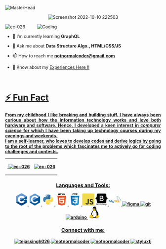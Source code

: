 ![MasterHead](https://user-images.githubusercontent.com/95495584/194896166-7cef5a2a-44ff-4b07-b770-c03f9fb04626.gif)
<p align="center">
<img width="900" alt="Screenshot 2022-10-10 222503" src="https://user-images.githubusercontent.com/95495584/194917533-8c3c67f0-e6e8-48a4-8f9d-a042ea0067ad.png">
</p>
<img align="right" alt="Coding" width="400" src="https://user-images.githubusercontent.com/95495584/194896028-1562b5f3-4c14-4388-a999-ea664af3c108.gif">
<p align="left"> <img src="https://komarev.com/ghpvc/?username=ec-026&label=Profile%20views&color=0e75b6&style=flat" alt="ec-026" /> </p>


- 🌱 I’m currently learning **GraphQL**

- 💬 Ask me about **Data Structure Algo., HTML/CSS/JS**

- 📫 How to reach me **notnormalcoder@gmail.com**

- 📄 Know about my [Experiences Here !!](https://drive.google.com/file/d/1F73_eISah8pjPlDlIOKgexyl4Jpg48ES/view?usp=sharing)

<br />
<h1 align="left"><u>⚡ Fun Fact<u></h1>
<p align="justify"><b>From my childhood I like breaking and building stuff. I have always been curious about how the information technology works and love both hardware and software. Hence, I developed a keen interest in <em>computer science</em> for which I have been taking up technology courses during my evenings and weekends.<br> 
I am a self-learner, who loves to develop codes and derive logics by going to the root of the problems which fascinates me to actively go for coding challenges and contests.<b></p>
<table>
  <tr>
    <td align="left"><p>&nbsp;<img align="center" width="97%" display="inline-block" src="https://github-readme-stats.vercel.app/api?username=ec-026&show_icons=true&locale=en" alt="ec-026" /></p></td>
     <td align="right"><p><img align="center" width="97%" src="https://github-readme-streak-stats.herokuapp.com/?user=ec-026&" alt="ec-026" /></p></td>
  </tr>
 </table>

<h3 align="center">Languages and Tools:</h3>
<p align="center"> 
<a href="https://www.w3schools.com/cpp/" target="_blank" rel="noreferrer"> <img src="https://raw.githubusercontent.com/devicons/devicon/master/icons/cplusplus/cplusplus-original.svg" alt="cplusplus" width="40" height="40"/> </a>
  <a href="https://www.cprogramming.com/" target="_blank" rel="noreferrer"> <img src="https://raw.githubusercontent.com/devicons/devicon/master/icons/c/c-original.svg" alt="c" width="40" height="40"/> </a>
  <a href="https://www.python.org" target="_blank" rel="noreferrer"> <img src="https://raw.githubusercontent.com/devicons/devicon/master/icons/python/python-original.svg" alt="python" width="40" height="40"/> </a>
  <a href="https://www.w3.org/html/" target="_blank" rel="noreferrer"> <img src="https://raw.githubusercontent.com/devicons/devicon/master/icons/html5/html5-original-wordmark.svg" alt="html5" width="40" height="40"/> </a>
 <a href="https://www.w3schools.com/css/" target="_blank" rel="noreferrer"> <img src="https://raw.githubusercontent.com/devicons/devicon/master/icons/css3/css3-original-wordmark.svg" alt="css3" width="40" height="40"/> </a>
 <a href="https://developer.mozilla.org/en-US/docs/Web/JavaScript" target="_blank" rel="noreferrer"> <img src="https://raw.githubusercontent.com/devicons/devicon/master/icons/javascript/javascript-original.svg" alt="javascript" width="40" height="40"/> </a>
  <a href="https://getbootstrap.com" target="_blank" rel="noreferrer"> <img src="https://raw.githubusercontent.com/devicons/devicon/master/icons/bootstrap/bootstrap-plain-wordmark.svg" alt="bootstrap" width="40" height="40"/> </a>
  <a href="https://www.mysql.com/" target="_blank" rel="noreferrer"> <img src="https://raw.githubusercontent.com/devicons/devicon/master/icons/mysql/mysql-original-wordmark.svg" alt="mysql" width="40" height="40"/> </a>
  <a href="https://www.figma.com/" target="_blank" rel="noreferrer"> <img src="https://www.vectorlogo.zone/logos/figma/figma-icon.svg" alt="figma" width="40" height="40"/> </a> <a href="https://git-scm.com/" target="_blank" rel="noreferrer"> <img src="https://www.vectorlogo.zone/logos/git-scm/git-scm-icon.svg" alt="git" width="40" height="40"/> </a>
<a href="https://www.arduino.cc/" target="_blank" rel="noreferrer"> <img src="https://cdn.worldvectorlogo.com/logos/arduino-1.svg" alt="arduino" width="40" height="40"/> </a><a href="https://www.linux.org/" target="_blank" rel="noreferrer"> <img src="https://raw.githubusercontent.com/devicons/devicon/master/icons/linux/linux-original.svg" alt="linux" width="40" height="40"/> </a></p>

<h3 align="center">Connect with me:</h3>
<p align="center">
<a href="https://linkedin.com/in/tejassingh026" target="blank"><img align="center" src="https://raw.githubusercontent.com/rahuldkjain/github-profile-readme-generator/master/src/images/icons/Social/linked-in-alt.svg" alt="tejassingh026" height="30" width="40" /></a>
<a href="https://www.codechef.com/users/notnormalcoder" target="blank"><img align="center" src="https://cdn.jsdelivr.net/npm/simple-icons@3.1.0/icons/codechef.svg" alt="notnormalcoder" height="30" width="40" /></a>
<a href="https://www.leetcode.com/notnormalcoder" target="blank"><img align="center" src="https://raw.githubusercontent.com/rahuldkjain/github-profile-readme-generator/master/src/images/icons/Social/leet-code.svg" alt="notnormalcoder" height="30" width="40" /></a>
<a href="https://instagram.com/styluxtj" target="blank"><img align="center" src="https://raw.githubusercontent.com/rahuldkjain/github-profile-readme-generator/master/src/images/icons/Social/instagram.svg" alt="styluxtj" height="30" width="40" /></a>
</p>
